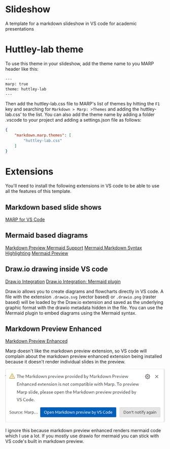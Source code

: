 # Slideshow
A template for a markdown slideshow in VS code for academic presentations

# Huttley-lab theme

To use this theme in your slideshow, add the theme name to you MARP header like this:

```
---
marp: true
theme: huttley-lab  
---
``` 

Then add the huttley-lab.css file to MARP's list of themes by hitting the `F1` key and searching for `Markdown > Marp: >Themes` and adding the huttley-lab.css' to the list.  You can also add the theme name by adding a folder .vscode to your project and adding a settings.json file as follows:

```json
{
    "markdown.marp.themes": [
        "huttley-lab.css"
    ]
}
```

# Extensions

You'll need to install the following extensions in VS code to be able to use all the features of this template.

## Markdown based slide shows

[MARP for VS Code ](vscode:extension/marp-team.marp-vscode)

## Mermaid based diagrams

[Markdown Preview Mermaid Support](vscode:extension/bierner.markdown-mermaid)
[Mermaid Markdown Syntax Highlighting](vscode:extension/bpruitt-goddard.mermaid-markdown-syntax-highlighting)
[Mermaid Preview](vscode:extension/vstirbu.vscode-mermaid-preview)

## Draw.io drawing inside VS code

[Draw.io Integration](vscode:extension/hediet.vscode-drawio)
[Draw.io Integration: Mermaid plugin](vscode:extension/nopeslide.vscode-drawio-plugin-mermaid)

Draw.io allows you to create diagrams and flowcharts directly in VS code. A file with the extension `.drawio.svg` (vector based) or `.drawio.png` (raster based) will be loaded by the Draw.io extension and saved as the underlying graphic format with the drawio metadata hidden in the file.  You can use the Mermaid plugin to embed diagrams using the Mermaid syntax.

## Markdown Preview Enhanced

[Markdown Preview Enhanced](vscode:extension/shd101wyy.markdown-preview-enhanced)

Marp doesn't like the markdown preview extension, so VS code will complain about the markdown preview enhanced extension being installed because it doesn't render individual slides in the preview.  

![alt text](image.png)

I ignore this because markdown preview enhanced renders mermaid code which I use a lot.  If you mostly use drawio for mermaid you can stick with VS code's built in markdown preview.
